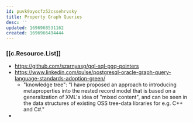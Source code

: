 ```yaml
---
id: puvk9ayocfz52cssehrvsky
title: Property Graph Queries
desc: ''
updated: 1696968531162
created: 1696966494444
---
```




### [[c.Resource.List]]

- https://github.com/szarnyasg/gql-sql-pgq-pointers
- https://www.linkedin.com/pulse/postgresql-oracle-graph-query-language-standards-adoption-green/
  - "knowledge tree": "I have proposed an approach to introducing metaproperties into the nested record model that is based on a generalization of XML's idea of "mixed content", and can be seen in the data structures of existing OSS tree-data libraries for e.g. C++ and C#."
- 
